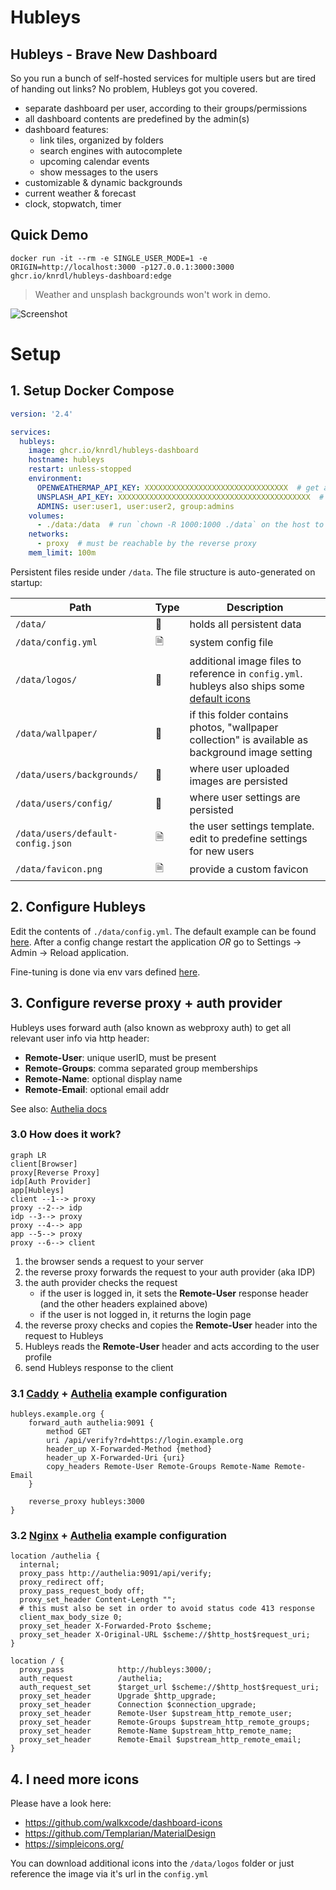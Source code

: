 # Hubleys

## Hubleys - Brave New Dashboard

So you run a bunch of self-hosted services for multiple users but are tired of handing out links? No problem, Hubleys got you covered.

- separate dashboard per user, according to their groups/permissions
- all dashboard contents are predefined by the admin(s)
- dashboard features:
  - link tiles, organized by folders
  - search engines with autocomplete
  - upcoming calendar events
  - show messages to the users
- customizable & dynamic backgrounds
- current weather & forecast
- clock, stopwatch, timer

## Quick Demo

```shell
docker run -it --rm -e SINGLE_USER_MODE=1 -e ORIGIN=http://localhost:3000 -p127.0.0.1:3000:3000 ghcr.io/knrdl/hubleys-dashboard:edge
```

> Weather and unsplash backgrounds won't work in demo.

![Screenshot](./docs/screenshot.png)

# Setup

## 1. Setup Docker Compose

```yaml
version: '2.4'

services:
  hubleys:
    image: ghcr.io/knrdl/hubleys-dashboard
    hostname: hubleys
    restart: unless-stopped
    environment:
      OPENWEATHERMAP_API_KEY: XXXXXXXXXXXXXXXXXXXXXXXXXXXXXXXX  # get a free api key: https://home.openweathermap.org/api_keys
      UNSPLASH_API_KEY: XXXXXXXXXXXXXXXXXXXXXXXXXXXXXXXXXXXXXXXXXXX  # get a free api key (Access Key): https://unsplash.com/oauth/applications
      ADMINS: user:user1, user:user2, group:admins
    volumes:
      - ./data:/data  # run `chown -R 1000:1000 ./data` on the host to fix folder permissions
    networks:
      - proxy  # must be reachable by the reverse proxy
    mem_limit: 100m
```

Persistent files reside under `/data`. The file structure is auto-generated on startup:

| Path                       | Type | Description                                                                                                               |
| -------------------------- | ---- | ------------------------------------------------------------------------------------------------------------------------- |
| `/data/`                   | 📂   | holds all persistent data                                                                                                 |
| `/data/config.yml`         | 🗎    | system config file                                                                                      |
| `/data/logos/`             | 📂   | additional image files to reference in `config.yml`.<br/>hubleys also ships some [default icons](./static/fallback-logos) |
| `/data/wallpaper/`             | 📂   | if this folder contains photos, "wallpaper collection" is available as background image setting  |
| `/data/users/backgrounds/` | 📂   | where user uploaded images are persisted                                                                                  |
| `/data/users/config/`      | 📂   | where user settings are persisted                                                                                         |
| `/data/users/default-config.json` | 🗎  | the user settings template. edit to predefine settings for new users                                                                                         |
| `/data/favicon.png`        | 🗎  | provide a custom favicon                  |

## 2. Configure Hubleys

Edit the contents of `./data/config.yml`. The default example can be found [here](./src/lib/server/sysconfig/default.yml). After a config change restart the application *OR* go to Settings → Admin → Reload application.

Fine-tuning is done via env vars defined [here](./Dockerfile#L60).

## 3. Configure reverse proxy + auth provider

Hubleys uses forward auth (also known as webproxy auth) to get all relevant user info via http header:

- **Remote-User**: unique userID, must be present
- **Remote-Groups**: comma separated group memberships
- **Remote-Name**: optional display name
- **Remote-Email**: optional email addr

See also: [Authelia docs](https://www.authelia.com/integration/trusted-header-sso/introduction/#response-headers)

### 3.0 How does it work?

```mermaid
graph LR
client[Browser]
proxy[Reverse Proxy]
idp[Auth Provider]
app[Hubleys]
client --1--> proxy
proxy --2--> idp
idp --3--> proxy
proxy --4--> app
app --5--> proxy
proxy --6--> client
```

1. the browser sends a request to your server
2. the reverse proxy forwards the request to your auth provider (aka IDP)
3. the auth provider checks the request
    - if the user is logged in, it sets the **Remote-User** response header (and the other headers explained above)
    - if the user is not logged in, it returns the login page
4. the reverse proxy checks and copies the **Remote-User** header into the request to Hubleys
5. Hubleys reads the **Remote-User** header and acts according to the user profile
6. send Hubleys response to the client


### 3.1 [Caddy](https://caddyserver.com/) + [Authelia](https://www.authelia.com/) example configuration

```
hubleys.example.org {
	forward_auth authelia:9091 {
		method GET
		uri /api/verify?rd=https://login.example.org
		header_up X-Forwarded-Method {method}
		header_up X-Forwarded-Uri {uri}
		copy_headers Remote-User Remote-Groups Remote-Name Remote-Email
	}

	reverse_proxy hubleys:3000
}
```

### 3.2 [Nginx](https://nginx.org) + [Authelia](https://www.authelia.com/) example configuration

```
location /authelia {
  internal;
  proxy_pass http://authelia:9091/api/verify;
  proxy_redirect off;
  proxy_pass_request_body off;
  proxy_set_header Content-Length "";
  # this must also be set in order to avoid status code 413 response
  client_max_body_size 0;
  proxy_set_header X-Forwarded-Proto $scheme;
  proxy_set_header X-Original-URL $scheme://$http_host$request_uri;
}

location / {
  proxy_pass            http://hubleys:3000/;
  auth_request          /authelia;
  auth_request_set      $target_url $scheme://$http_host$request_uri;
  proxy_set_header      Upgrade $http_upgrade;
  proxy_set_header      Connection $connection_upgrade;
  proxy_set_header      Remote-User $upstream_http_remote_user;
  proxy_set_header      Remote-Groups $upstream_http_remote_groups;
  proxy_set_header      Remote-Name $upstream_http_remote_name;
  proxy_set_header      Remote-Email $upstream_http_remote_email;
}
```

## 4. I need more icons

Please have a look here:

- https://github.com/walkxcode/dashboard-icons
- https://github.com/Templarian/MaterialDesign
- https://simpleicons.org/

You can download additional icons into the `/data/logos` folder or just reference the image via it's url in the `config.yml`
